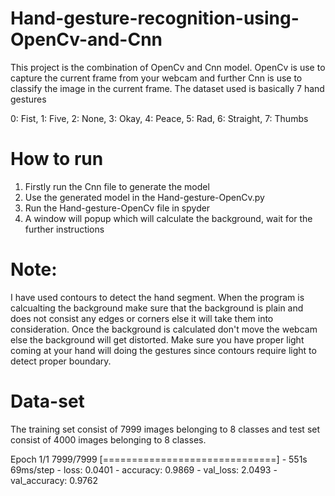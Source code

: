 # Hand-gesture-recognition-using-OpenCv-and-Cnn
This project is the combination of OpenCv and Cnn model. OpenCv is use to capture the current frame from your webcam and further Cnn is use to classify the image in the current frame.
The dataset used is basically 7 hand gestures

0: Fist, 1: Five, 2: None, 3: Okay, 4: Peace, 5: Rad, 6: Straight, 7: Thumbs

# How to run
1. Firstly run the Cnn file to generate the model 
2. Use the generated model in the Hand-gesture-OpenCv.py
3. Run the Hand-gesture-OpenCv file in spyder
4. A window will popup which will calculate the background, wait for the further instructions

# Note:
I have used contours to detect the hand segment. When the program is calcualting the background make sure that the background is plain and does not consist any edges or corners else it will take them into consideration. Once the background is calculated don't move the webcam else the background will get distorted. Make sure you have proper light coming at your hand will doing the gestures since contours require light to detect proper boundary.

# Data-set
The training set consist of 7999 images belonging to 8 classes and test set consist of 4000 images belonging to 8 classes.

Epoch 1/1
7999/7999 [==============================] - 551s 69ms/step - loss: 0.0401 - accuracy: 0.9869 - val_loss: 2.0493 - val_accuracy: 0.9762

